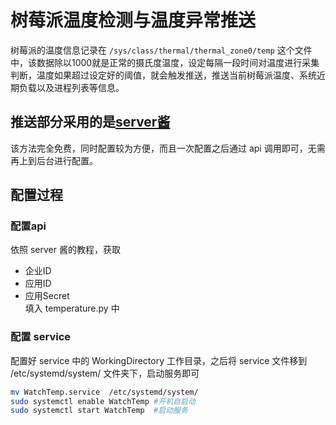 # 树莓派温度检测与温度异常推送

树莓派的温度信息记录在 `/sys/class/thermal/thermal_zone0/temp` 这个文件中，该数据除以1000就是正常的摄氏度温度，设定每隔一段时间对温度进行采集判断，温度如果超过设定好的阈值，就会触发推送，推送当前树莓派温度、系统近期负载以及进程列表等信息。

## 推送部分采用的是[server酱](https://sct.ftqq.com/forward)

该方法完全免费，同时配置较为方便，而且一次配置之后通过 api 调用即可，无需再上到后台进行配置。


## 配置过程
### 配置api
依照 server 酱的教程，获取
* 企业ID  
* 应用ID     
* 应用Secret  
填入 temperature.py 中
### 配置 service
配置好 service 中的 WorkingDirectory 工作目录，之后将 service 文件移到 /etc/systemd/system/ 文件夹下，启动服务即可
```bash
mv WatchTemp.service  /etc/systemd/system/
sudo systemctl enable WatchTemp #开机自启动
sudo systemctl start WatchTemp  #启动服务
```